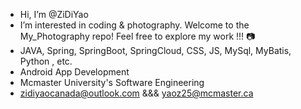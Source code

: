 - Hi, I’m @ZiDiYao
- I’m interested in coding & photography. Welcome to the My_Photography repo! Feel free to explore my work !!! 📷
- JAVA, Spring, SpringBoot, SpringCloud, CSS, JS, MySql, MyBatis, Python , etc.
- Android App Development 
- Mcmaster University's Software Engineering 
- zidiyaocanada@outlook.com &&& yaoz25@mcmaster.ca

